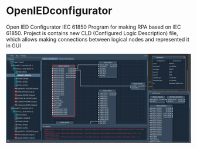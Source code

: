 # OpenIEDconfigurator
Open IED Configurator IEC 61850
Program for making RPA based on IEC 61850. 
Project is contains new CLD (Configured Logic Description) file, which allows making connections between logical nodes and represented it in GUI


![alt text](screenshot.png "Open IED Configurator GUI")

